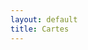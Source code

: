 ```yaml
---
layout: default
title: Cartes
---
```


<div id="shelves-root"></div>
<script type="text/javascript" src="assets/js/de-dale.cards.js"></script>